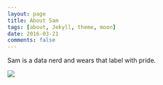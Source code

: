 ```yaml
---
layout: page
title: About Sam
tags: [about, Jekyll, theme, moon]
date: 2016-03-21
comments: false
---
```

    
Sam is a data nerd and wears that label with pride. 

<img src="//imgur.com/xzvMU0X">